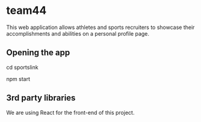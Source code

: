 # team44
This web application allows athletes and sports recruiters to showcase their accomplishments and abilities on a personal profile page. 
## Opening the app
cd sportslink

npm start

## 3rd party libraries
We are using React for the front-end of this project.